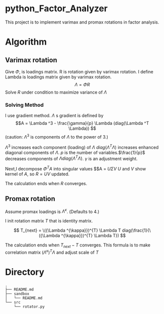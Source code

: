 # python_Factor_Analyzer

This project is to implement varimax and promax rotations in factor analysis.

# Algorithm

## Varimax rotation

Give $\Phi$, is loadings matrix.
R is rotation given by varimax rotation.
I define Lambda is loadings matrix given by varimax rotation.
$$\Lambda = \Phi R$$
Solve $R$ under condition to maximize variance of $\Lambda$

### Solving Method
I use gradient method.
$\Lambda$ s gradient is defined by
$$A = \Lambda ^3 - \frac{\gamma}{p} \Lambda (diag(\Lambda ^T \Lambda)) $$
(caution: $\Lambda ^3$ is components of $\Lambda$ to the power of 3.)

$\Lambda ^3$ increases each component (loading) of $\Lambda$
$diag(\Lambda ^T \Lambda)$ increases enhanced diagonal components of $\Lambda$.
$p$ is the number of variables.$\frac{1}{p}$ decreases components of $\Lambda diag(\Lambda ^T \Lambda)$.
$\gamma$ is an adjustment weight.

Next,I decompose  $\Phi ^{T}A$ into singular values
$$A = $U\Sigma V$
$U$ and $V$ show kernel of $A$, so $R = UV$ updated.

The calculation ends when $R$ converges.


## Promax rotation

Assume promax loadings is $\Lambda ^{\kappa}$. (Defaults to 4.)

I init rotation matrix $T$ that is identity matrix.

$$ T_{next} = \({\Lambda ^{\kappa}})^{T} \Lambda T diag(\frac{1}{\({\Lambda ^{\kappa}})^{T} \Lambda T})  $$

The calculation ends when $T_{next} - T$ converges.
This formula is to make correlation matrix $({\Lambda^{\kappa}})^{T} \Lambda$ and adjust scale of $T$

# Directory

```
.
├── README.md
├── sandbox
│   └── README.md
└── src
    └── rotator.py
```

